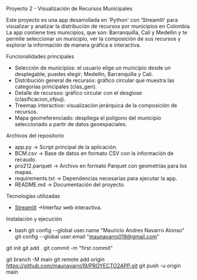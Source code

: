 Proyecto 2 - Visualización de Recursos Municipales

Este proyecto es una app desarrollada en 'Python' con 'Streamlit' para visualizar y analizar la distribución de recursos por municipios en Colombia.  
La app contiene tres municipios, que son: Barranquilla, Cali y Medellin y te permite seleccionar un municipio, ver la composición de sus recursos y explorar la información de manera gráfica e interactiva.

Funcionalidades principales

- Selección de municipios: el usuario elige un municipio desde un desplegable, puedes elegir; Medellin, Barranquilla y Cali.  
- Distribución general de recursos: gráfico circular que muestra las categorías principales (clas_gen).  
- Detalle de recursos: gráfico circular con el desglose (clasificacion_ofpuj).  
- Treemap interactivo: visualización jerárquica de la composición de recursos.  
- Mapa georreferenciado: despliega el polígono del municipio seleccionado a partir de datos geoespaciales.  

Archivos del repositorio

- app.py -> Script principal de la aplicación.  
- BCM.csv -> Base de datos en formato CSV con la información de recaudo.  
- pro212.parquet -> Archivo en formato Parquet con geometrías para los mapas.  
- requirements.txt -> Dependencias necesarias para ejecutar la app.  
- README.md -> Documentación del proyecto.  

Tecnologías utilizadas

- [Streamlit](https://streamlit.io/) ->Interfaz web interactiva.
  
Instalación y ejecución
- bash
git config --global user.name "Mauricio Andres Navarro Alonso"
git config --global user.email "maunavarro019@gmail.com"

git init
git add .
git commit -m "first commit"

git branch -M main
git remote add origin https://github.com/maunavarro19/PROYECTO2APP.git
git push -u origin main

